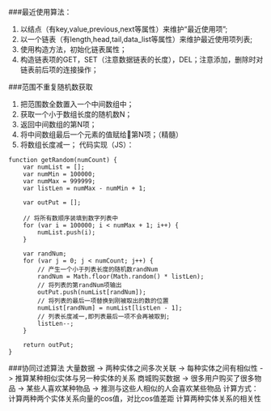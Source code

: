 ﻿###最近使用算法：
1. 以结点（有key,value,previous,next等属性）来维护“最近使用项”;
2. 以一个链表（有length,head,tail,data_list等属性）来维护最近使用项列表;
3. 使用构造方法，初始化链表属性；
4. 构造链表项的GET，SET（注意数据链表的长度），DEL；注意添加，删除时对链表前后项的连接操作；


###范围不重复随机数获取
1. 把范围数全数置入一个中间数组中；
2. 获取一个小于数组长度的随机数N；
3. 返回中间数组的第N项；
4. 将中间数组最后一个元素的值赋给第N项；（精髓）
5. 将数组长度减一；
代码实现（JS）：
```
function getRandom(numCount) {
    var numList = [];
    var numMin = 100000;
    var numMax = 999999;
    var listLen = numMax - numMin + 1;

    var outPut = [];

    // 将所有数顺序装填到数字列表中
    for (var i = 100000; i < numMax + 1; i++) {
        numList.push(i);
    }

    var randNum;
    for (var j = 0; j < numCount; j++) {
        // 产生一个小于列表长度的随机数randNum
        randNum = Math.floor(Math.random() * listLen);
        // 将列表的第randNum项输出
        outPut.push(numList[randNum]);
        // 将列表的最后一项替换到刚被取出的数的位置
        numList[randNum] = numList[listLen - 1];
        // 列表长度减一,即列表最后一项不会再被取到;
        listLen--;
    }

    return outPut;
}
```

###协同过滤算法
大量数据  ->  两种实体之间多次关联  ->  每种实体之间有相似性  -> 推算某种相似实体与另一种实体的关系
商城购买数据 -> 很多用户购买了很多物品 -> 某些人喜欢某种物品 -> 推测与这些人相似的人会喜欢某些物品
计算方式：计算两种两个实体关系向量的cos值，对比cos值差距
                   计算两种实体关系的相关性